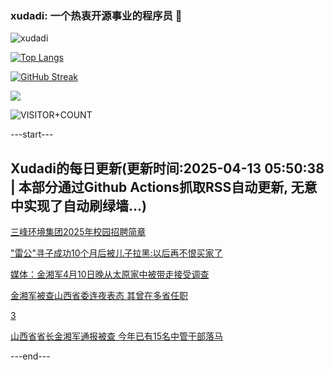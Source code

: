 ### xudadi: 一个热衷开源事业的程序员 👋

![xudadi](https://github-readme-stats-git-masterorgs-github-readme-stats-team.vercel.app/api?username=xudadi)

[![Top Langs](https://github-readme-stats.vercel.app/api/top-langs/?username=xudadi)](https://github.com/anuraghazra/github-readme-stats)

[![GitHub Streak](https://streak-stats.demolab.com?user=xudadi&locale=zh_Hans)](https://git.io/streak-stats)

![](https://raw.githubusercontent.com/xudadi/xudadi/main/assets/github-contribution-grid-snake.svg)

![VISITOR+COUNT](https://komarev.com/ghpvc/?username=xudadi&label=VISITOR+COUNT)


---start---

## Xudadi的每日更新(更新时间:2025-04-13 05:50:38 | 本部分通过Github Actions抓取RSS自动更新, 无意中实现了自动刷绿墙...)

[三峰环境集团2025年校园招聘简章](https://www.gongkaoleida.com/article/2357032)

["雷公"寻子成功10个月后被儿子拉黑:以后再不恨买家了](https://m.163.com/news/article/JSV7IBA305561G0D.html)

[媒体：金湘军4月10日晚从太原家中被带走接受调查](https://m.163.com/news/article/JSVQAQ7305199DKK.html)

[金湘军被查山西省委连夜表态 其曾在多省任职](https://m.163.com/news/article/JSVPVQR605561G0D.html)

[3](https://m.163.com/touch/news/sub/domestic)

[山西省省长金湘军通报被查 今年已有15名中管干部落马](https://m.163.com/news/article/JSVKD2TL0514R9P4.html)

---end---
